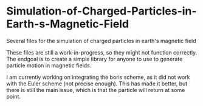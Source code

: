 # Simulation-of-Charged-Particles-in-Earth-s-Magnetic-Field
Several files for the simulation of charged particles in earth's magnetic field

These files are still a work-in-progress, so they might not function correctly. The endgoal is to create a simple library for anyone to use to generate particle motion in magnetic fields. 

I am currently working on integrating the boris scheme, as it did not work with the Euler scheme (not precise enough). This has made it better, but there is still the main issue, which is that the particle will return at some point. 

